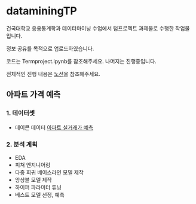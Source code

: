 # dataminingTP
건국대학교 응용통계학과 데이터마이닝 수업에서 텀프로젝트 과제물로 수행한 작업물입니다.

정보 공유를 목적으로 업로드하였습니다.

코드는 Termproject.ipynb를 참조해주세요. 나머지는 진행중입니다.

전체적인 진행 내용은 [노션](https://www.notion.so/Term-Project-7b1b59d6b040469e9f9948f178f35dfd)을 참조해주세요.

## 아파트 가격 예측
### 1. 데이터셋
- 데이콘 데이터 [아파트 실거래가 예측](https://dacon.io/competitions/official/21265/overview/description)

### 2. 분석 계획
- EDA
- 피쳐 엔지니어링
- 다중 회귀 베이스라인 모델 제작
- 앙상블 모델 제작
- 하이퍼 파라미터 튜닝
- 베스트 모델 선정, 예측
